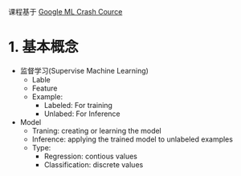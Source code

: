 课程基于 [Google ML Crash Cource](https://developers.google.com/machine-learning/crash-course)
# 1. 基本概念
* 监督学习(Supervise Machine Learning)
  * Lable
  * Feature
  * Example:
    * Labeled: For training
    * Unlabed: For Inference
* Model
  * Traning: creating or learning the model
  * Inference: applying the trained model to unlabeled examples
  * Type:
    * Regression: contious values
    * Classification: discrete values
  
